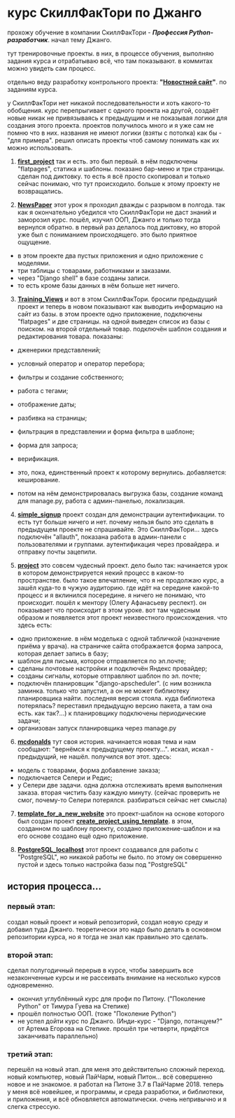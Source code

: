 ﻿# курс СкиллФакТори по Джанго

прохожу обучение в компании СкиллФакТори - _**Профессия Python-разработчик**_. начал тему Джанго. 

тут тренировочные проекты. в них, в процессе обучения, выполняю задания курса и отрабатываю всё, что там показывают. 
в коммитах можно увидеть сам процесс.

отдельно веду разработку контрольного проекта: 
**"[Новостной сайт](https://github.com/Archangel-Ray/SkillFactory_NewsPaper)"**. по заданиям курса.


у СкиллФакТори нет никакой последовательности и хоть какого-то обобщения. курс перепрыгивает с одного проекта на другой,
создаёт новые никак не привязываясь к предыдущим и не показывая логики для создания этого проекта. проектов получилось 
много и я уже сам не помню что в них. названия не имеют логики (взяты с потолка) как бы - "для примера". 
решил описать проекты чтоб самому понимать как их можно использовать.

1. **[first_project](first_project)**
так и есть. это был первый. в нём подключены "flatpages", статика и шаблоны. показано бар-меню и три страницы.
сделан под диктовку. то есть я всё просто скопировал и только сейчас понимаю, что тут происходило. 
больше к этому проекту не возвращались.

2. **[NewsPaper](NewsPaper)**
этот урок я проходил дважды с разрывом в полгода. так как я окончательно убедился что СкиллФакТори не даст знаний и 
заморозил курс. пошёл, изучил ООП, Джанго и только тогда вернулся обратно. в первый раз делалось под диктовку, но 
второй уже был с пониманием происходящего. это было приятное ощущение.
* в этом проекте два пустых приложения и одно приложение с моделями. 
* три таблицы с товарами, работниками и заказами.
* через "Django shell" в базе созданы записи. 
* то есть кроме базы данных в нём больше нет ничего.

3. **[Training_Views](Training_Views)**
и вот в этом СкиллФакТори. бросили предыдущий проект и теперь в новом показывают как выводить информацию на сайт 
из базы. в этом проекте одно приложение, подключены "flatpages" и две страницы. на одной выведен список из базы 
с поиском. на второй отдельный товар. подключён шаблон создания и редактирования товара. показаны:
* дженерики представлений;
* условный оператор и оператор перебора;
* фильтры и создание собственного;
* работа с тегами;
* отображение даты;
* разбивка на страницы;
* фильтрация в представлении и форма фильтра в шаблоне;
* форма для запроса;
* верификация.

* это, пока, единственный проект к которому вернулись. добавляется: кеширование.
* потом на нём демонстрировалась выгрузка базы, создание команд для manage.py, работа с админ-панелью, локализация.

4. **[simple_signup](simple_signup)**
проект создан для демонстрации аутентификации. то есть тут больше ничего и нет. почему нельзя было это сделать 
в предыдущем проекте не спрашивайте. Это СкиллФакТори... здесь подключён "allauth", показана работа в админ-панели 
с пользователями и группами. аутентификация через провайдера. и отправку почты зацепили.

5. **[project](project)**
это совсем чудесный проект. дело было так: 
начинается урок в котором демонстрируется некий процесс в каком-то пространстве. было такое впечатление, что я не 
продолжаю курс, а зашёл куда-то в чужую аудиторию. где идёт на середине какой-то процесс и я вклинился посередине. 
я ничего не понимаю, что происходит. пошёл к ментору (Олегу Афанасьеву респект). он показывает что происходит в этом 
уроке. вот там чудесным образом и появляется этот проект неизвестного происхождения.
что здесь есть:
* одно приложение. в нём моделька с одной табличкой (назначение приёма у врача). на страничке сайта отображается форма 
запроса, которая делает запись в базу;
* шаблон для письма, которое отправляется по эл.почте;
* сделаны почтовые настройки и подключён Яндекс провайдер;
* созданы сигналы, которые отправляют шаблон по эл. почте;
* подключён планировщик "django-apscheduler". (с ним возникла заминка. только что запустил, а он не может библиотеку 
планировщика найти. последняя версия стояла. куда библиотека потерялась? переставил предыдущую версию пакета, 
а там она есть. как так?...) к планировщику подключены периодические задачи;
* организован запуск планировщика через manage.py

6. **[mcdonalds](mcdonalds)**
тут своя история. начинается новая тема и нам сообщают: "вернёмся к предыдущему проекту...". искал, искал - предыдущий, 
не нашёл. получился вот этот. здесь:
* модель с товарами, форма добавление заказа;
* подключается Селери и Редис;
* у Селери две задачи. одна должна отслеживать время выполнения заказа. вторая чистить базу каждую минуту. (сейчас 
проверить не смог, почему-то Селери потерялся. разбираться сейчас нет смысла)

7. **[template_for_a_new_website](template_for_a_new_website)**
это проект-шаблон на основе которого был создан 
проект **[create_project_using_template](create_project_using_template)**. в этом, созданном по шаблону проекту, создано 
приложение-шаблон и на его основе создано ещё одно приложение.

8. **[PostgreSQL_localhost](PostgreSQL_localhost)**
этот проект создавался для работы с "PostgreSQL", но никакой работы не было. по этому он совершенно пустой и здесь 
только настройка базы под "PostgreSQL"

## история процесса...
### первый этап:
создал новый проект и новый репозиторий, создал новую среду и добавил туда Джанго. теоретически это надо было делать 
в основном репозитории курса, но я тогда не знал как правильно это сделать.
### второй этап:
сделал полугодичный перерыв в курсе, чтобы завершить все незаконченные курсы и не рассеивать внимание на несколько 
курсов одновременно. 
- окончил углублённый курс для профи по Питону. ("Поколение Python" от Тимура Гуева на Степике) 
- прошёл полностью ООП. (тоже "Поколение Python") 
- не успел дойти курс по Джанго. (Инди-курс - "Django, потанцуем?" от Артема Егорова на Степике. прошёл три четверти, 
придётся заканчивать параллельно)
### третий этап:
перешёл на новый этап. для меня это действительно сложный переход. новый компьютер, новый ПайЧарм, новый Питон... 
всё совершенно новое и не знакомое. я работал на Питоне 3.7 в ПайЧарме 2018. теперь у меня всё новейшее, и программы, 
и среда разработки, и библиотеки, и приложения, и всё обновляется автоматически. очень непривычно и я слегка стрессую.
